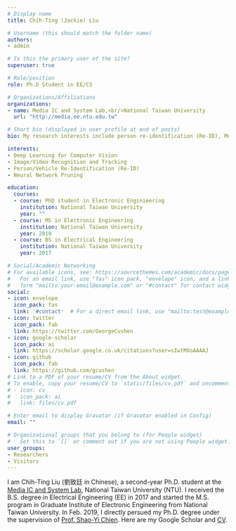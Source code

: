 ```yaml
---
# Display name
title: Chih-Ting (Jackie) Liu

# Username (this should match the folder name)
authors:
- admin

# Is this the primary user of the site?
superuser: true

# Role/position
role: Ph.D Student in EE/CS

# Organizations/Affiliations
organizations:
- name: Media IC and System Lab,<br/>National Taiwan University
  url: "http://media.ee.ntu.edu.tw"

# Short bio (displayed in user profile at end of posts)
bio: My research interests include person re-identification (Re-ID), Multi-Camera Tracking (MCT), and Neural Network Pruning.

interests:
- Deep Learning for Computer Vision
- Image/Video Recognition and Tracking
- Person/Vehicle Re-Identification (Re-ID)
- Neural Network Pruning

education:
  courses:
  - course: PhD student in Electronic Enginieering
    institution: National Taiwan University
    year: ""
  - course: MS in Electronic Engineering
    institution: National Taiwan University
    year: 2019
  - course: BS in Electrical Engineering
    institution: National Taiwan University
    year: 2017

# Social/Academic Networking
# For available icons, see: https://sourcethemes.com/academic/docs/page-builder/#icons
#   For an email link, use "fas" icon pack, "envelope" icon, and a link in the
#   form "mailto:your-email@example.com" or "#contact" for contact widget.
social:
- icon: envelope
  icon_pack: fas
  link: '#contact'  # For a direct email link, use "mailto:test@example.org".
- icon: twitter
  icon_pack: fab
  link: https://twitter.com/GeorgeCushen
- icon: google-scholar
  icon_pack: ai
  link: https://scholar.google.co.uk/citations?user=sIwtMXoAAAAJ
- icon: github
  icon_pack: fab
  link: https://github.com/gcushen
# Link to a PDF of your resume/CV from the About widget.
# To enable, copy your resume/CV to `static/files/cv.pdf` and uncomment the lines below.
# - icon: cv
#   icon_pack: ai
#   link: files/cv.pdf

# Enter email to display Gravatar (if Gravatar enabled in Config)
email: ""

# Organizational groups that you belong to (for People widget)
#   Set this to `[]` or comment out if you are not using People widget.
user_groups:
- Researchers
- Visitors
---
```


I am Chih-Ting Liu (劉致廷 in Chinese), a second-year Ph.D. student at the [Media IC and System Lab](http://media.ee.ntu.edu.tw/), National Taiwan University (NTU). I received the B.S. degree in Electrical Engineering (EE) in 2017 and started the M.S. program in Graduate Institute of Electronic Engineering from National Taiwan University. In Feb. 2019, I directly persued my Ph.D. degree under the supervision of [Prof. Shao-Yi Chien](http://www.ee.ntu.edu.tw/profile1.php?id=101). Here are my Google Scholar and [CV](./assets/pdf/ChihTingLiu.pdf).
